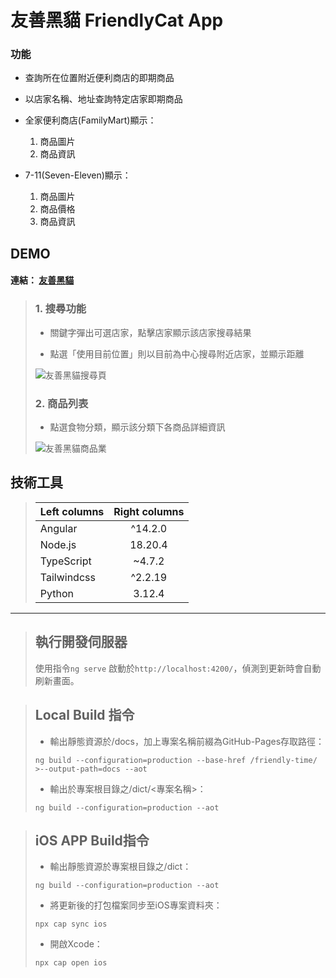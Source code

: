 # 友善黑貓 FriendlyCat App

### 功能

* 查詢所在位置附近便利商店的即期商品
* 以店家名稱、地址查詢特定店家即期商品

* 全家便利商店(FamilyMart)顯示：
    1. 商品圖片
    2. 商品資訊
* 7-11(Seven-Eleven)顯示：
    1. 商品圖片
    2. 商品價格
    3. 商品資訊


## DEMO
#### 連結： [友善黑貓](https://alan-cheng.github.io/friendly-time/)
>
>
>
>### 1. 搜尋功能
>
> * 關鍵字彈出可選店家，點擊店家顯示該店家搜尋結果
>
> * 點選「使用目前位置」則以目前為中心搜尋附近店家，並顯示距離
>
>![友善黑貓搜尋頁](https://github.com/Alan-Cheng/friendly-time/blob/develop/demo/search.png?raw=true "搜尋頁面")
>
>
>### 2. 商品列表
>
> - 點選食物分類，顯示該分類下各商品詳細資訊
>
>![友善黑貓商品業](https://github.com/Alan-Cheng/friendly-time/blob/develop/demo/store_product.png?raw=true "商品頁面")



## 技術工具



>| Left columns  | Right columns |
>| ------------- |:-------------:|
>| Angular       | ^14.2.0      |
>| Node.js       | 18.20.4      |
>| TypeScript    | ~4.7.2       |
>| Tailwindcss   | ^2.2.19      |
>| Python        | 3.12.4       |

---

> ## 執行開發伺服器
>>
>使用指令`ng serve` 啟動於`http://localhost:4200/`，偵測到更新時會自動刷新畫面。

> ## Local Build 指令
>
>- 輸出靜態資源於/docs，加上專案名稱前綴為GitHub-Pages存取路徑：
>
>`ng build --configuration=production --base-href /friendly-time/ >--output-path=docs --aot`
>
>- 輸出於專案根目錄之/dict/<專案名稱>：
>
>`ng build --configuration=production --aot`
>

> ## iOS APP Build指令
>
>
> - 輸出靜態資源於專案根目錄之/dict：
>
>`ng build --configuration=production --aot`
>
> - 將更新後的打包檔案同步至iOS專案資料夾：
>
>`npx cap sync ios`
>
> - 開啟Xcode：
>
>`npx cap open ios`
>


